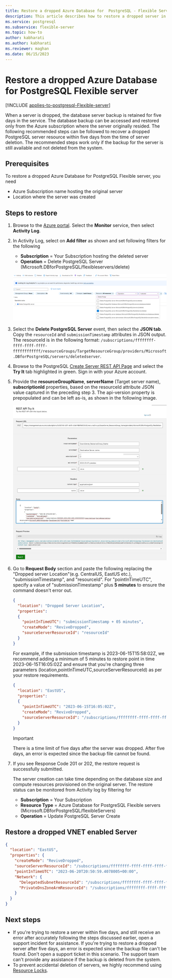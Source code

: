 ```yaml
---
title: Restore a dropped Azure Database for  PostgreSQL - Flexible Server
description: This article describes how to restore a dropped server in Azure Database for  PostgreSQL - Flexible Server using the Azure portal.
ms.service: postgresql
ms.subservice: flexible-server
ms.topic: how-to
author: kabharati
ms.author: kabharati
ms.reviewer: maghan
ms.date: 06/15/2023
---
```


# Restore a dropped Azure Database for PostgreSQL Flexible server

[!INCLUDE [applies-to-postgresql-Flexible-server](../includes/applies-to-postgresql-Flexible-server.md)]


When a server is dropped, the database server backup is retained for five days in the service. The database backup can be accessed and restored only from the Azure subscription where the server originally resided. The following recommended steps can be followed to recover a dropped PostgreSQL server resource within five days from the time of server deletion. The recommended steps work only if the backup for the server is still available and not deleted from the system.

## Prerequisites

To restore a dropped Azure Database for PostgreSQL Flexible server, you need
- Azure Subscription name hosting the original server
- Location where the server was created

## Steps to restore

1. Browse to the [Azure portal](https://portal.azure.com/#blade/Microsoft_Azure_ActivityLog/ActivityLogBlade). Select the **Monitor** service, then select **Activity Log**.

2. In Activity Log, select on **Add filter** as shown and set following filters for the following

    - **Subscription** = Your Subscription hosting the deleted server
    - **Operation** = Delete PostgreSQL Server (Microsoft.DBforPostgreSQL/flexibleservers/delete)

    ![Activity log filtered for delete PostgreSQL server operation](./media/how-to-restore-server-portal/activity-log-azure.png)

3. Select the **Delete PostgreSQL Server** event, then select the **JSON tab**. Copy the `resourceId` and `submissionTimestamp` attributes in JSON output. The resourceId is in the following format: `/subscriptions/ffffffff-ffff-ffff-ffff-ffffffffffff/resourceGroups/TargetResourceGroup/providers/Microsoft.DBforPostgreSQL/servers/deletedserver`.

4. Browse to the PostgreSQL [Create Server REST API Page](/rest/api/postgresql/flexibleserver/servers/create) and select the **Try It** tab highlighted in green. Sign in with your Azure account.

5. Provide the **resourceGroupName**, **serverName** (Target server name), **subscriptionId** properties, based on the resourceId attribute JSON value captured in the preceding step 3. The api-version property is prepopulated and can be left as-is, as shown in the following image.

    ![Create server using REST API](./media/how-to-restore-server-portal/create-server-from-rest-api-azure.png)

6. Go to **Request Body** section and paste the following replacing the "Dropped server Location"(e.g. CentralUS, EastUS etc.), "submissionTimestamp", and "resourceId". For "pointInTimeUTC", specify a value of "submissionTimestamp" plus **5 minutes** to ensure the command doesn't error out.

    ```json
    {
      "location": "Dropped Server Location",  
      "properties": 
      {
        "pointInTimeUTC": "submissionTimestamp + 05 minutes",
        "createMode": "ReviveDropped",
        "sourceServerResourceId": "resourceId"
      }
    }
    ```

    For example, if the submission timestamp is 2023-06-15T15:58:02Z, we recommend adding a minimum of 5 minutes to restore point in time 2023-06-15T16:05:02Z and ensure that you're changing three parameters (location,pointInTimeUTC,sourceServerResourceId) as per your restore requirements.

    ```json
    {
      "location": "EastUS",  
      "properties": 
      {
        "pointInTimeUTC": "2023-06-15T16:05:02Z",
        "createMode": "ReviveDropped",
        "sourceServerResourceId": "/subscriptions/ffffffff-ffff-ffff-ffff-ffffffffffff/resourceGroups/SourceResourceGroup-Name/providers/Microsoft.DBforPostgreSQL/flexibleServers/SourceServer-Name"
      }
    }
    ```

    > [!Important]
    > There is a time limit of five days after the server was dropped. After five days, an error is expected since the backup file cannot be found.

7. If you see Response Code 201 or 202, the restore request is successfully submitted.

    The server creation can take time depending on the database size and compute resources provisioned on the original server. The restore status can be monitored from Activity log by filtering for 
   - **Subscription** = Your Subscription
   - **Resource Type** = Azure Database for PostgreSQL Flexible servers (Microsoft.DBforPostgreSQL/flexibleServers) 
   - **Operation** =  Update PostgreSQL Server Create
   


## Restore a dropped VNET enabled Server


```json
{
  "location": "EastUS",  
  "properties": {
    "createMode": "ReviveDropped",
    "sourceServerResourceId": "/subscriptions/ffffffff-ffff-ffff-ffff-ffffffffffff/resourceGroups/SourceResourceGroup-Name/providers/Microsoft.DBforPostgreSQL/flexibleServers/SourceServer-Name",
    "pointInTimeUTC": "2023-06-20T20:50:59.4078005+00:00",
    "Network": {
      "DelegatedSubnetResourceId": "/subscriptions/ffffffff-ffff-ffff-ffff-ffffffffffff/resourceGroups/SourceResourceGroup-Name/providers/Microsoft.Network/virtualNetworks/VirtualNetwork-Name/subnets/Subnet-Name",
      "PrivateDnsZoneArmResourceId": "/subscriptions/ffffffff-ffff-ffff-ffff-ffffffffffff/resourceGroups/SourceResourceGroup-Name/providers/Microsoft.Network/privateDnsZones/privatednszone-name.postgres.database.azure.com"
    }
  }
}
 ```
  

## Next steps

- If you're trying to restore a server within five days, and still receive an error after accurately following the steps discussed earlier, open a support incident for assistance. If you're trying to restore a dropped server after five days, an error is expected since the backup file can't be found. Don't open a support ticket in this scenario. The support team can't provide any assistance if the backup is deleted from the system. 
- To prevent accidental deletion of servers, we highly recommend using [Resource Locks](https://techcommunity.microsoft.com/t5/azure-database-for-postgresql/preventing-the-disaster-of-accidental-deletion-for-your-PostgreSQL/ba-p/825222).
